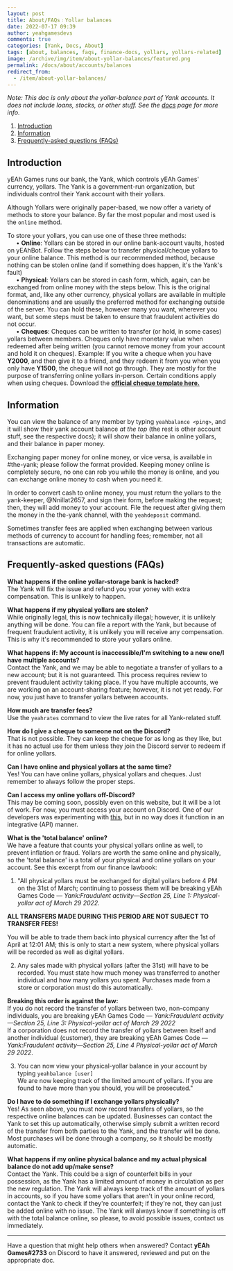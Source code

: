 ```yaml
---
layout: post
title: About/FAQs﹕Yollar balances
date: 2022-07-17 09:39
author: yeahgamesdevs
comments: true
categories: [Yank, Docs, About]
tags: [about, balances, faqs, finance-docs, yollars, yollars-related]
image: /archive/img/item/about-yollar-balances/featured.png
permalink: /docs/about/accounts/balances
redirect_from:
  - /item/about-yollar-balances/
---
```

<!-- wp:paragraph -->
<p><em>Note: This doc is only about the yollar-balance part of Yank accounts. It does not include loans, stocks, or other stuff. See the <a href="https://yeaharchives.wordpress.com/category/docs/">docs</a> page for more info.</em></p>
<!-- /wp:paragraph -->

<!-- wp:table-of-contents {"headings":[{"content":"Introduction","level":2,"link":"https://yeaharchives.wordpress.com/2022/07/17/yank-yollar-balances-about-faqs/#introduction"},{"content":"Information","level":2,"link":"https://yeaharchives.wordpress.com/2022/07/17/yank-yollar-balances-about-faqs/#information"},{"content":"Frequently-asked questions (FAQs)","level":2,"link":"https://yeaharchives.wordpress.com/2022/07/17/yank-yollar-balances-about-faqs/#frequently-asked-questions-faqs"}]} -->
<ol><li><a class="wp-block-table-of-contents__entry" href="https://yeaharchives.wordpress.com/2022/07/17/yank-yollar-balances-about-faqs/#introduction">Introduction</a></li><li><a class="wp-block-table-of-contents__entry" href="https://yeaharchives.wordpress.com/2022/07/17/yank-yollar-balances-about-faqs/#information">Information</a></li><li><a class="wp-block-table-of-contents__entry" href="https://yeaharchives.wordpress.com/2022/07/17/yank-yollar-balances-about-faqs/#frequently-asked-questions-faqs">Frequently-asked questions (FAQs)</a></li></ol>
<!-- /wp:table-of-contents -->

<!-- wp:heading -->
<h2 id="introduction">Introduction</h2>
<!-- /wp:heading -->

<!-- wp:paragraph -->
<p>yEAh Games runs our bank, the Yank, which controls yEAh Games' currency, yollars. The Yank is a government-run organization, but individuals control their Yank account with their yollars.</p>
<!-- /wp:paragraph -->

<!-- wp:paragraph -->
<p>Although Yollars were originally paper-based, we now offer a variety of methods to store your balance. By far the most popular and most used is the <code>online</code> method.</p>
<!-- /wp:paragraph -->

<!-- wp:paragraph -->
<p>To store your yollars, you can use one of these three methods:<br>⠀⠀• <strong>Online</strong>: Yollars can be stored in our online bank-account vaults, hosted on yEAhBot. Follow the steps below to transfer physical/cheque yollars to your online balance. This method is our recommended method, because nothing can be stolen online (and if something does happen, it's the Yank's fault)<br>⠀⠀• <strong>Physical</strong>: Yollars can be stored in cash form, which, again, can be exchanged from online money with the steps below. This is the original format, and, like any other currency, physical yollars are available in multiple denominations and are usually the preferred method for exchanging outside of the server. You can hold these, however many you want, wherever you want, but some steps must be taken to ensure that fraudulent activities do not occur.<br>⠀⠀• <strong>Cheques</strong>: Cheques can be written to transfer (or hold, in some cases) yollars between members. Cheques only have monetary value when redeemed after being written (you cannot remove money from your account and hold it on cheques). Example: If you write a cheque when you have <strong>Y2000</strong>, and then give it to a friend, and they redeem it from you when you only have <strong>Y1500</strong>, the cheque will not go through. They are mostly for the purpose of transferring online yollars in-person. Certain conditions apply when using cheques. Download the <strong><a href="https://yeaharchives.wordpress.com/2022/06/23/cheques/">official cheque template here.</a></strong></p>
<!-- /wp:paragraph -->

<!-- wp:heading -->
<h2 id="information">Information</h2>
<!-- /wp:heading -->

<!-- wp:paragraph -->
<p>You can view the balance of any member by typing <code>yeahbalance &lt;ping&gt;</code>, and it will show their yank account balance <em>at the top</em> (the rest is other account stuff, see the respective docs); it will show their balance in online yollars, and their balance in paper money. </p>
<!-- /wp:paragraph -->

<!-- wp:paragraph -->
<p>Exchanging paper money for online money, or vice versa, is available in #the-yank; please follow the format provided. Keeping money online is completely secure, no one can rob you while the money is online, and you can exchange online money to cash when you need it. </p>
<!-- /wp:paragraph -->

<!-- wp:paragraph -->
<p>In order to convert cash to online money, you must return the yollars to the yank-keeper, @Nnillat2657, and sign their form, before making the request; then, they will add money to your account. File the request after giving them the money in the the-yank channel, with the <code>yeahdeposit</code> command.</p>
<!-- /wp:paragraph -->

<!-- wp:paragraph -->
<p>Sometimes transfer fees are applied when exchanging between various methods of currency to account for handling fees; remember, not all transactions are automatic.</p>
<!-- /wp:paragraph -->

<!-- wp:heading -->
<h2 id="frequently-asked-questions-faqs">Frequently-asked questions (FAQs)</h2>
<!-- /wp:heading -->

<!-- wp:paragraph -->
<p><strong>What happens if the online yollar-storage bank is hacked?</strong><br>The Yank will fix the issue and refund you your yoney with extra compensation. This is unlikely to happen.</p>
<!-- /wp:paragraph -->

<!-- wp:paragraph -->
<p><strong>What happens if my physical yollars are stolen?</strong><br>While originally legal, this is now technically illegal; however, it is unlikely anything will be done. You can file a report with the Yank, but because of frequent fraudulent activity, it is unlikely you will receive any compensation. This is why it's recommended to store your yollars online.</p>
<!-- /wp:paragraph -->

<!-- wp:paragraph -->
<p><strong>What happens if: My account is inaccessible/I'm switching to a new one/I have multiple accounts?</strong><br>Contact the Yank, and we may be able to negotiate a transfer of yollars to a new account; but it is not guaranteed. This process requires review to prevent fraudulent activity taking place. If you have multiple accounts, we are working on an account-sharing feature; however, it is not yet ready. For now, you just have to transfer yollars between accounts.</p>
<!-- /wp:paragraph -->

<!-- wp:paragraph -->
<p><strong>How much are transfer fees?</strong><br>Use the <code>yeahrates</code> command to view the live rates for all Yank-related stuff.</p>
<!-- /wp:paragraph -->

<!-- wp:paragraph -->
<p><strong>How do I give a cheque to someone not on the Discord?</strong><br>That is not possible. They can keep the cheque for as long as they like, but it has no actual use for them unless they join the Discord server to redeem if for online yollars.</p>
<!-- /wp:paragraph -->

<!-- wp:paragraph -->
<p><strong>Can I have online and physical yollars at the same time?</strong><br>Yes! You can have online yollars, physical yollars and cheques. Just remember to always follow the proper steps.</p>
<!-- /wp:paragraph -->

<!-- wp:paragraph -->
<p><strong>Can I access my online yollars off-Discord?</strong><br>This may be coming soon, possibly even on this website, but it will be a lot of work. For now, you must access your account on Discord. One of our developers was experimenting with <a href="https://scratch.mit.edu/projects/603523693/">this</a>, but in no way does it function in an integrative (API) manner.</p>
<!-- /wp:paragraph -->

<!-- wp:paragraph -->
<p><strong>What is the 'total balance' online?</strong><br>We have a feature that counts your physical yollars online as well, to prevent inflation or fraud. Yollars are worth the same online and physically, so the 'total balance' is a total of your physical and online yollars on your account. See this excerpt from our finance lawbook:</p>
<!-- /wp:paragraph -->

<!-- wp:list {"ordered":true} -->
<ol><li>"All physical yollars must be exchanged for digital yollars before 4 PM on the 31st of March; continuing to possess them will be breaking yEAh Games Code — <em>Yank:Fraudulent activity—Section 25, Line 1: Physical-yollar act of March 29 2022.</em></li></ol>
<!-- /wp:list -->

<!-- wp:paragraph -->
<p><strong>ALL TRANSFERS MADE DURING THIS PERIOD ARE NOT SUBJECT TO TRANSFER FEES!</strong></p>
<!-- /wp:paragraph -->

<!-- wp:paragraph -->
<p>You will be able to trade them back into physical currency after the 1st of April at 12:01 AM; this is only to start a new system, where physical yollars will be recorded as well as digital yollars.</p>
<!-- /wp:paragraph -->

<!-- wp:list {"ordered":true,"start":2} -->
<ol start="2"><li>Any sales made with physical yollars (after the 31st) will have to be recorded. You must state how much money was transferred to another individual and how many yollars you spent. Purchases made from a store or corporation must do this automatically.</li></ol>
<!-- /wp:list -->

<!-- wp:paragraph -->
<p><strong>Breaking this order is against the law:<br></strong>If you do not record the transfer of yollars between two, non-company individuals, you are breaking yEAh Games Code — <em>Yank:Fraudulent activity—Section 25, Line 3: Physical-yollar act of March 29 2022</em><br>If a corporation does not record the transfer of yollars between itself and another individual (customer), they are breaking yEAh Games Code — <em>Yank:Fraudulent activity—Section 25, Line 4 Physical-yollar act of March 29 2022</em>.</p>
<!-- /wp:paragraph -->

<!-- wp:list {"ordered":true,"start":3} -->
<ol start="3"><li>You can now view your physical-yollar balance in your account by typing <code>yeahbalance [user]</code><br>We are now keeping track of the limited amount of yollars. If you are found to have more than you should, you will be prosecuted."</li></ol>
<!-- /wp:list -->

<!-- wp:paragraph -->
<p><strong>Do I have to do something if I exchange yollars physically? </strong><br>Yes! As seen above, you must now record transfers of yollars, so the respective online balances can be updated. Businesses can contact the Yank to set this up automatically, otherwise simply submit a written record of the transfer from both parties to the Yank, and the transfer will be done. Most purchases will be done through a company, so it should be mostly automatic.</p>
<!-- /wp:paragraph -->

<!-- wp:paragraph -->
<p><strong>What happens if my online physical balance and my actual physical balance do not add up/make sense?</strong><br>Contact the Yank. This could be a sign of counterfeit bills in your possession, as the Yank has a limited amount of money in circulation as per the new regulation. The Yank will always keep track of the amount of yollars in accounts, so if you have some yollars that aren't in your online record, contact the Yank to check if they're counterfeit; if they're not, they can just be added online with no issue. The Yank will always know if something is off with the total balance online, so please, to avoid possible issues, contact us immediately.</p>
<!-- /wp:paragraph -->

<!-- wp:separator -->
<hr class="wp-block-separator has-alpha-channel-opacity" />
<!-- /wp:separator -->

<!-- wp:paragraph -->
<p>Have a question that might help others when answered? Contact <strong>yEAh Games#2733</strong> on Discord to have it answered, reviewed and put on the appropriate doc.</p>
<!-- /wp:paragraph -->
